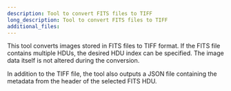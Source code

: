 ```yaml
---
description: Tool to convert FITS files to TIFF
long_description: Tool to convert FITS files to TIFF
additional_files:
---
```



This tool converts images stored in FITS files to TIFF format. If the FITS file contains multiple HDUs, the desired HDU index can be specified. The image data itself is not altered during the conversion.

In addition to the TIFF file, the tool also outputs a JSON file containing the metadata from the header of the selected FITS HDU.